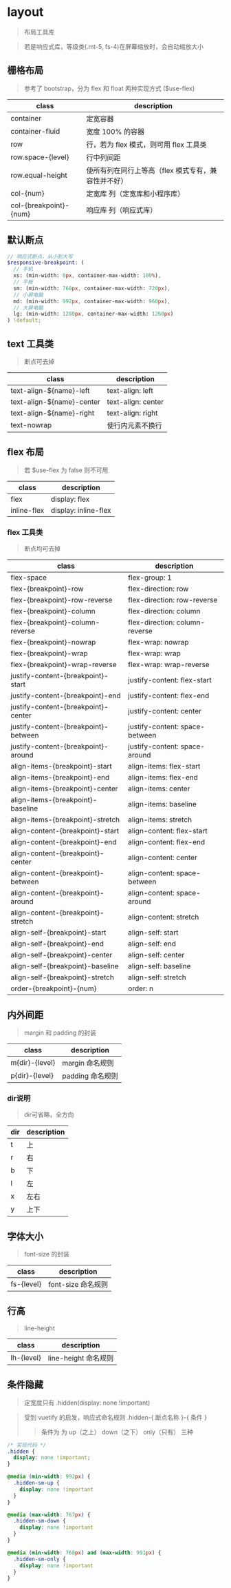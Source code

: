 # layout
> 布局工具库

> 若是响应式库，等级类(.mt-5, fs-4)在屏幕缩放时，会自动缩放大小

## 栅格布局
> 参考了 bootstrap，分为 flex 和 float 两种实现方式 ($use-flex)

 class                       | description
 ----------------------      | ---------------------
 container                   | 定宽容器
 container-fluid             | 宽度 100% 的容器
 row                         | 行，若为 flex 模式，则可用 flex 工具类
 row.space-{level}           | 行中列间距
 row.equal-height            | 使所有列在同行上等高（flex 模式专有，兼容性并不好）
 col-{num}                   | 定宽库 列（定宽库和小程序库）
 col-{breakpoint}-{num}      | 响应库 列（响应式库）
 
## 默认断点
```scss
// 响应式断点，从小到大写
$responsive-breakpoint: (
  // 手机
  xs: (min-width: 0px, container-max-width: 100%),
  // 平板
  sm: (min-width: 768px, container-max-width: 720px),
  // 小屏电脑
  md: (min-width: 992px, container-max-width: 960px),
  // 大屏电脑
  lg: (min-width: 1280px, container-max-width: 1260px)
) !default;
```

## text 工具类
> 断点可去掉

 class                       | description
 ----------------------      | ---------------------
 text-align-${name}-left     | text-align: left
 text-align-${name}-center   | text-align: center
 text-align-${name}-right    | text-align: right
 text-nowrap                 | 使行内元素不换行

## flex 布局
> 若 $use-flex 为 false 则不可用

 class                       | description
 ----------------------      | ---------------------
 flex                        | display: flex
 inline-flex                 | display: inline-flex

### flex 工具类
> 断点均可去掉

 class                                | description
 -----------------------------------  | ---------------------
 flex-space                           | flex-group: 1
 flex-{breakpoint}-row                | flex-direction: row
 flex-{breakpoint}-row-reverse        | flex-direction: row-reverse
 flex-{breakpoint}-column             | flex-direction: column
 flex-{breakpoint}-column-reverse     | flex-direction: column-reverse
 flex-{breakpoint}-nowrap             | flex-wrap: nowrap
 flex-{breakpoint}-wrap               | flex-wrap: wrap
 flex-{breakpoint}-wrap-reverse       | flex-wrap: wrap-reverse
 justify-content-{breakpoint}-start   | justify-content: flex-start
 justify-content-{breakpoint}-end     | justify-content: flex-end
 justify-content-{breakpoint}-center  | justify-content: center
 justify-content-{breakpoint}-between | justify-content: space-between
 justify-content-{breakpoint}-around  | justify-content: space-around
 align-items-{breakpoint}-start       | align-items: flex-start
 align-items-{breakpoint}-end         | align-items: flex-end
 align-items-{breakpoint}-center      | align-items: center
 align-items-{breakpoint}-baseline    | align-items: baseline
 align-items-{breakpoint}-stretch     | align-items: stretch
 align-content-{breakpoint}-start     | align-content: flex-start
 align-content-{breakpoint}-end       | align-content: flex-end
 align-content-{breakpoint}-center    | align-content: center
 align-content-{breakpoint}-between   | align-content: space-between
 align-content-{breakpoint}-around    | align-content: space-around
 align-content-{breakpoint}-stretch   | align-content: stretch
 align-self-{breakpoint}-start        | align-self: start
 align-self-{breakpoint}-end          | align-self: end
 align-self-{breakpoint}-center       | align-self: center
 align-self-{breakpoint}-baseline     | align-self: baseline
 align-self-{breakpoint}-stretch      | align-self: stretch
 order-{breakpoint}-{num}             | order: n

## 内外间距
> margin 和 padding 的封装

 class                        | description
 ---------------------------- | -------------------------------------
 m{dir}-{level}               | margin 命名规则
 p{dir}-{level}               | padding 命名规则

### dir说明
> dir可省略，全方向

 dir | description
 --- | -----------
 t   | 上
 r   | 右
 b   | 下
 l   | 左
 x   | 左右
 y   | 上下

## 字体大小
> font-size 的封装

 class                   | description
 ----------------------- | -------------------------------------
 fs-{level}              | font-size 命名规则

## 行高
> line-height

 class                   | description
 ----------------------- | -------------------------------------
 lh-{level}              | line-height 命名规则

## 条件隐藏
> 定宽度只有 .hidden(display: none !important)

> 受到 vuetify 的启发，响应式命名规则 .hidden-{ 断点名称 }-{ 条件 }
>> 条件为 为 up（之上） down（之下） only（只有） 三种

```scss
/* 实现代码 */
.hidden {
  display: none !important;
}

@media (min-width: 992px) {
  .hidden-sm-up {
    display: none !important
  }
}

@media (max-width: 767px) {
  .hidden-sm-down {
    display: none !important
  }
}

@media (min-width: 768px) and (max-width: 991px) {
  .hidden-sm-only {
    display: none !important
  }
}
```
